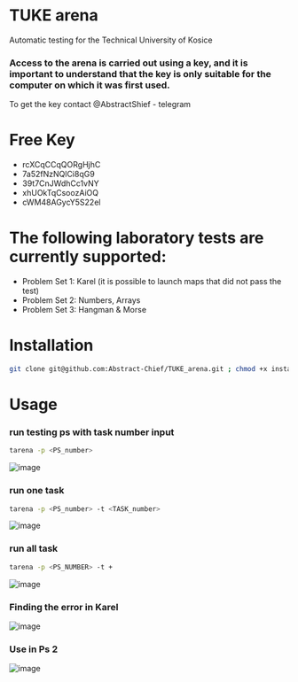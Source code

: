 # TUKE arena
Automatic testing for the Technical University of Kosice
### Access to the arena is carried out using a key, and it is important to understand that the key is only suitable for the computer on which it was first used.
To get the key contact @AbstractShief - telegram
# Free Key
- rcXCqCCqQORgHjhC
- 7a52fNzNQlCi8qG9
- 39t7CnJWdhCc1vNY
- xhUOkTqCsoozAiOQ
- cWM48AGycY5S22el
# The following laboratory tests are currently supported:
- Problem Set 1: Karel (it is possible to launch maps that did not pass the test)
- Problem Set 2: Numbers, Arrays
- Problem Set 3: Hangman & Morse
# Installation
```bash
git clone git@github.com:Abstract-Chief/TUKE_arena.git ; chmod +x install.sh ; ./install.sh
```
# Usage
### run testing ps with task number input
```bash
tarena -p <PS_number> 

```
![image](https://github.com/user-attachments/assets/e9ff7104-dd14-4a1d-9128-f7a78c69935f)


### run one task
```bash
tarena -p <PS_number> -t <TASK_number> 
```
![image](https://github.com/user-attachments/assets/06845698-7194-48c1-aa0d-6d6981cd7a65)

### run all task
```bash
tarena -p <PS_NUMBER> -t + 
```
![image](https://github.com/user-attachments/assets/2d846fbc-1f7b-46aa-a804-112f3b925860)


### Finding the error in Karel

![image](https://github.com/user-attachments/assets/03950c3a-318c-4765-ae57-28e921293b95)

### Use in Ps 2

![image](https://github.com/user-attachments/assets/5bd14667-a0c7-473c-9455-47c6bc12cda8)





